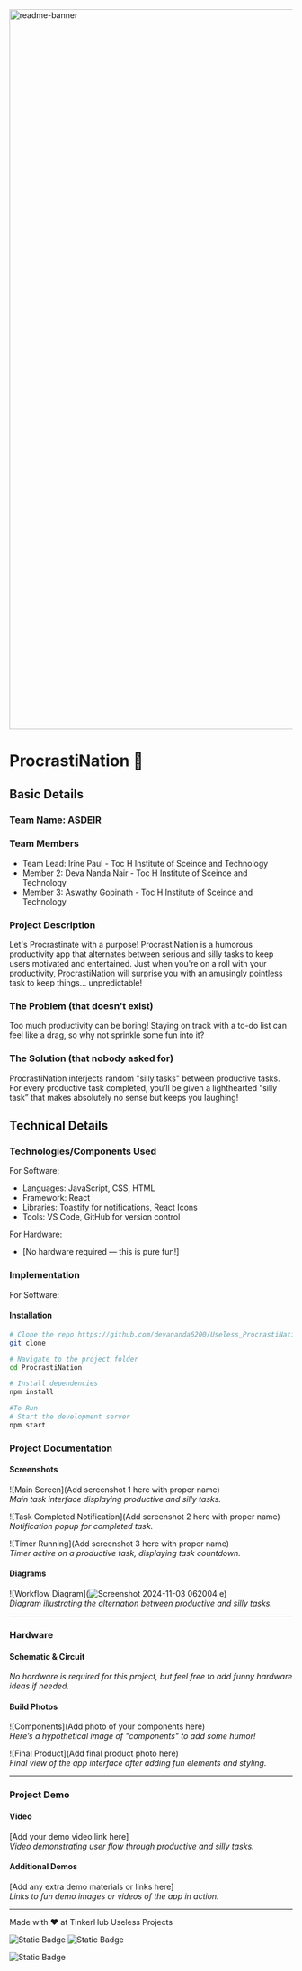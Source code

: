 <img width="1280" alt="readme-banner" src="https://github.com/user-attachments/assets/35332e92-44cb-425b-9dff-27bcf1023c6c">

# ProcrastiNation 🎯

## Basic Details
### Team Name: ASDEIR

### Team Members
- Team Lead: Irine Paul - Toc H Institute of Sceince and Technology
- Member 2: Deva Nanda Nair - Toc H Institute of Sceince and Technology
- Member 3: Aswathy Gopinath - Toc H Institute of Sceince and Technology

### Project Description
Let's Procrastinate with a purpose!
ProcrastiNation is a humorous productivity app that alternates between serious and silly tasks to keep users motivated and entertained. Just when you're on a roll with your productivity, ProcrastiNation will surprise you with an amusingly pointless task to keep things... unpredictable!

### The Problem (that doesn't exist)
Too much productivity can be boring! Staying on track with a to-do list can feel like a drag, so why not sprinkle some fun into it?

### The Solution (that nobody asked for)
ProcrastiNation interjects random "silly tasks" between productive tasks. For every productive task completed, you’ll be given a lighthearted “silly task” that makes absolutely no sense but keeps you laughing!

## Technical Details
### Technologies/Components Used
For Software:
- Languages: JavaScript, CSS, HTML
- Framework: React
- Libraries: Toastify for notifications, React Icons
- Tools: VS Code, GitHub for version control

For Hardware:
- [No hardware required — this is pure fun!]

### Implementation
For Software:
#### Installation
```bash
# Clone the repo https://github.com/devananda6200/Useless_ProcrastiNation
git clone 

# Navigate to the project folder
cd ProcrastiNation

# Install dependencies
npm install

#To Run
# Start the development server
npm start

```
### Project Documentation

#### Screenshots
![Main Screen](Add screenshot 1 here with proper name)  
*Main task interface displaying productive and silly tasks.*

![Task Completed Notification](Add screenshot 2 here with proper name)  
*Notification popup for completed task.*

![Timer Running](Add screenshot 3 here with proper name)  
*Timer active on a productive task, displaying task countdown.*

#### Diagrams
![Workflow Diagram](![Screenshot 2024-11-03 062004](https://github.com/user-attachments/assets/1ee38438-8ccc-4e2c-a982-47ef3b584d87)
e)  
*Diagram illustrating the alternation between productive and silly tasks.*

---

### Hardware

#### Schematic & Circuit
_No hardware is required for this project, but feel free to add funny hardware ideas if needed._

#### Build Photos
![Components](Add photo of your components here)  
*Here’s a hypothetical image of "components" to add some humor!*

![Final Product](Add final product photo here)  
*Final view of the app interface after adding fun elements and styling.*

---

### Project Demo

#### Video
[Add your demo video link here]  
*Video demonstrating user flow through productive and silly tasks.*

#### Additional Demos
[Add any extra demo materials or links here]  
*Links to fun demo images or videos of the app in action.*

---

Made with ❤️ at TinkerHub Useless Projects 

![Static Badge](https://img.shields.io/badge/TinkerHub-24?color=%23000000&link=https%3A%2F%2Fwww.tinkerhub.org%2F)
![Static Badge](https://img.shields.io/badge/UselessProject--24-24?link=https%3A%2F%2Fwww.tinkerhub.org%2Fevents%2FQ2Q1TQKX6Q%2FUseless%2520Projects)

![Static Badge](https://img.shields.io/badge/UselessProject--24-24?link=https%3A%2F%2Fwww.tinkerhub.org%2Fevents%2FQ2Q1TQKX6Q%2FUseless%2520Projects)


